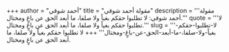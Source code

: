 +++
author = "أحمد شوقي"
title = "مقولة أحمد شوقي"
description = '''مقولة أحمد شوقي: لا تطلبوا حقكم بغياً ولا صلفا، ما أبعد الحق عن باغٍ ومختال.'''
quote = '''لا تطلبوا حقكم بغياً ولا صلفا، ما أبعد الحق عن باغٍ ومختال.'''
slug = '''لا-تطلبوا-حقكم-بغياً-ولا-صلفا،-ما-أبعد-الحق-عن-باغٍ-ومختال'''
+++
لا تطلبوا حقكم بغياً ولا صلفا، ما أبعد الحق عن باغٍ ومختال.
